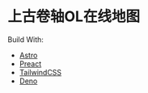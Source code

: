 # 上古卷轴OL在线地图

Build With:

- [Astro](https://astro.build)
- [Preact](https://preactjs.com)
- [TailwindCSS](https://tailwindcss.com)
- [Deno](https://deno.land)
